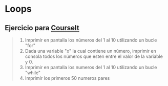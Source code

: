 # Loops

Ejercicio para [CourseIt](https://courseit.io) 
-----

>1. Imprimir en pantalla los números del 1 al 10 utilizando un bucle "for"<br>
>2. Dada una variable "x" la cual contiene un número, imprimir en consola todos los números que esten entre el valor de la variable y 0.<br>
>3. Imprimir en pantalla los numeros del 1 al 10 utilizando un bucle "while" <br>
>4. Imprimir los primeros 50 numeros pares 
